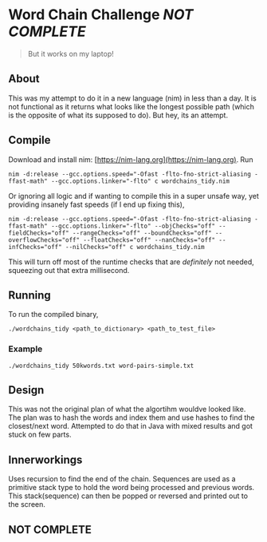 # Word Chain Challenge *NOT COMPLETE*

> But it works on my laptop!

## About

This was my attempt to do it in a new language (nim) in less than a day. It is not functional as it returns what looks like the longest possible path (which is the opposite of what its supposed to do). But hey, its an attempt.

## Compile
Download and install nim: [https://nim-lang.org](https://nim-lang.org).
Run 

```
nim -d:release --gcc.options.speed="-Ofast -flto-fno-strict-aliasing -ffast-math" --gcc.options.linker="-flto" c wordchains_tidy.nim
```

Or ignoring all logic and if wanting to compile this in a super unsafe way, yet providing insanely fast speeds (if I end up fixing this),

```
nim -d:release --gcc.options.speed="-Ofast -flto-fno-strict-aliasing -ffast-math" --gcc.options.linker="-flto" --objChecks="off" --fieldChecks="off" --rangeChecks="off" --boundChecks="off" --overflowChecks="off" --floatChecks="off" --nanChecks="off" --infChecks="off" --nilChecks="off" c wordchains_tidy.nim
```

This will turn off most of the runtime checks that are *definitely* not needed, squeezing out that extra millisecond.

## Running
To run the compiled binary,

```
./wordchains_tidy <path_to_dictionary> <path_to_test_file>
```

### Example
```
./wordchains_tidy 50kwords.txt word-pairs-simple.txt
```

## Design

This was not the original plan of what the algortihm wouldve looked like.
The plan was to hash the words and index them and use hashes to find the closest/next word.
Attempted to do that in Java with mixed results and got stuck on few parts.

## Innerworkings

Uses recursion to find the end of the chain.
Sequences are used as a primitive stack type to hold the word being processed and previous words.
This stack(sequence) can then be popped or reversed and printed out to the screen.

## NOT COMPLETE